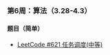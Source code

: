 ### 第6周：算法（3.28-4.3）

#### 题目（简单）

- [LeetCode #621 任务调度(中等)](https://leetcode-cn.com/problems/task-scheduler/)
